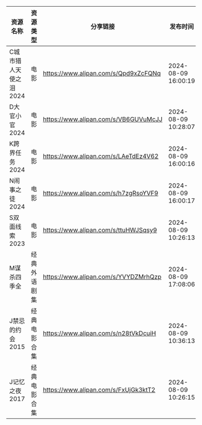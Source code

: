 | 资源名称          | 资源类型   | 分享链接                                 | 发布时间                |
| ------------- | ------ | ------------------------------------ | ------------------- |
| C城市猎人天使之泪2024 | 电影     | https://www.alipan.com/s/Qpd9xZcFQNq | 2024-08-09 16:00:19 |
| D大官小官2024     | 电影     | https://www.alipan.com/s/VB6GUVuMcJJ | 2024-08-09 10:28:07 |
| K跨界任务2024     | 电影     | https://www.alipan.com/s/LAeTdEz4V62 | 2024-08-09 16:00:16 |
| N闹事之徒2024     | 电影     | https://www.alipan.com/s/h7zgRsoYVF9 | 2024-08-09 16:00:17 |
| S双面线索2023     | 电影     | https://www.alipan.com/s/ttuHWJSqsy9 | 2024-08-09 10:26:13 |
| M谋杀四季全        | 经典外语剧集 | https://www.alipan.com/s/YVYDZMrhQzp | 2024-08-09 17:08:06 |
| J禁忌的约会2015    | 经典电影合集 | https://www.alipan.com/s/n28tVkDcuiH | 2024-08-09 10:36:13 |
| J记忆之夜2017     | 经典电影合集 | https://www.alipan.com/s/FxUjGk3ktT2 | 2024-08-09 10:26:15 |
